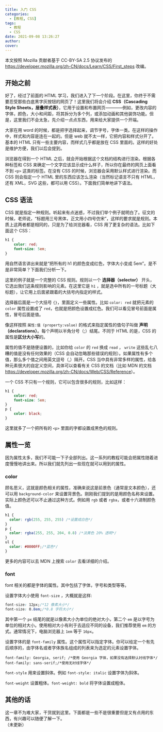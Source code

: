 ```yaml
---
title: 入门 CSS
categories:
  - [教程, CSS]
tags:
  - 教程
  - CSS
date: 2021-09-08 13:26:27
author:
cover:
---
```


本文按照 Mozilla 贡献者基于 CC-BY-SA 2.5 协议发布的 <https://developer.mozilla.org/zh-CN/docs/Learn/CSS/First_steps> 改编。

## 开始之前

好了，经过了前面的 HTML 学习，我们进入了下一个阶段。在这里，你终于不需要忍受那些白底黑字灰按钮的网页了！这里我们将会介绍 **CSS（Cascading Style Sheets，层叠样式表）**，它用于设置和布置网页————例如，更改内容的字体，颜色，大小和间距，将其拆分为多个列，或添加动画和其他装饰功能。但是，这里我们不会太急，先介绍一点点东西，用来给大家提供一个开端。

大家在用 word 的时候，都是把字选择起来，调节字号，字体一类。在这样的操作中，样式和内容是连在一起的。但是 web 就不太一样，它把内容和样式分开了。基本的 HTML 只有一些主要内容，而样式几乎都是放在 CSS 里面的。这样的好处是维护方便，我们以后会提到。

浏览器在得到一个 HTML 之后，就会开始根据这个文档的结构进行渲染。根据各种标签和 CSS 来确定一个文字应该显示成什么样子，所以你在最终的网页上面看不到 `<p>` 这类的标签。在没有 CSS 的时候，浏览器会采用默认样式进行渲染。而 CSS 则会指定一个 HTML 里的东西应该怎么渲染（当然标记语言不只有 HTML， 还有 XML，SVG 这些，都可以用 CSS）。下面我们简单地讲下语法。

## CSS 语法

CSS 就是指定一种规则。听起来有点迷惑，不过我们举个例子就明白了。征文的时候，老师说，“标题用三号黑体，正文用小四号仿宋”，这样的要求就是规则。本质上这两者都是相同的，只是为了给浏览器看，CSS 用了更复杂的语法。比如下面这个 CSS：

``` css
h1 {
    color: red;
    font-size: 5em;
}
```

用自然语言讲出来就是“把所有的 h1 的颜色变成红色，字体大小变成 5em”。是不是非常简单？下面我们分析一下。  

这里的例子就是一个完整的 CSS 规则。规则以一个 **选择器（selector）** 开头，它选出我们这条规则影响的元素。在这里它是 `h1` ，就是选中所有的一号标题（大标题），让它用上后面紧跟着的大括号内指定的样式。  

选择器后面是一个大括号 `{}`，里面定义一些属性。比如 `color: red` 就把元素的 `color` 属性设置成了 `red`，也就是把颜色设置成红色。我们可以看见冒号前面是属性，冒号后面是值。  

像这样按照 `属性:值 (property:value)` 的格式来指定属性的值句子叫做 **声明（declarations）**。每个声明以半角分号（;）结尾。不同于 HTML 的是，CSS 的属性是**区分大小写**的。

属性的值不是随便设置的，比如你给 `color` 的 `red` 换成 `read` ， `write` 这些乱七八糟的值是没有任何效果的（CSS 会自动忽略那些错误的规则）。如果属性有多个值，那么多个值之间用英文逗号（,）隔开。CSS 当中具有非常多样的属性，给各种元素很大的自定义空间，具体可以查看有关 CSS 的文档（比如 MDN 的文档 <https://developer.mozilla.org/zh-CN/docs/Web/CSS/Reference>）。

一个 CSS 不只有一个规则，它可以包含很多的规则，比如这样：

``` css
h1 {
    color: red;
    font-size: 5em;
}
p {
    color: black;
}
```

这里就多了一个把所有的 `<p>` 里面的字都设置成黑色的规则。

## 属性一览

因为属性太多，我们不可能一下子全部列出。这一系列的教程可能会把属性随着进度慢慢地讲出来。所以我们就先列出一些现在就可以用到的属性。

### color

顾名思义，这就是颜色相关的属性，准确来说这是前景色（通常是文本颜色），还可以用 `background-color` 来设置背景色。刚刚我们提到的是用颜色名称来设置。实际上颜色还可以不止通过这种方式。例如用 `rgb` 或者 `rgba`，或者十六进制颜色值。
``` css
h1 {
  color: rgb(255, 255, 255) /*设置成白色*/
}
p {
  color: rgba(255, 255, 204, 0.8) /*淡黄色 20% 透明*/
}
ul {
  color: #0000FF;/*蓝色*/
}
```

更多的内容可以去 MDN 上搜索 `color` 去看详细的介绍。

### font

font 相关的都是字体的属性。其中包括了字体，字号和类型等等。

设置字体大小使用 `font-size` ，大概就是这样:

``` css
font-size: 12px;/*12 像素大小*/
font-size: 0.8em;/*0.8 字符大小*/
```

其中第一个 `px` 结尾的就是以像素大小为单位的绝对大小，第二个 `em` 是以字号为单位的相对大小。使用相对大小有利于去适应不同的设备，我们推荐使用 `em` 的方式。通常情况下，电脑浏览器上 `1em` 等于 `16px`。

设置字体的是 `font-family` 属性。这个属性可以指定字体。你可以给定一个有先后顺序的，由字体名或者字体族名组成的列表来为选定的元素设置字体。

```
font-family: Georgia, serif; /*使用 Georgia 字体，如果没有选择默认衬线字体*/
font-family: sans-serif;/*使用无衬线字体*/
```

`font-style` 用来设置斜体。例如 `font-style: italic` 设置字体为斜体。

`font-weight` 设置粗体。`font-weight: bold` 将字体设置成粗体。

## 其他的话

这一章不为难大家，干货就到这里。下面都是一些不是很重要但是又有点用的东西，有兴趣可以随便了解一下。  
（未更新）
